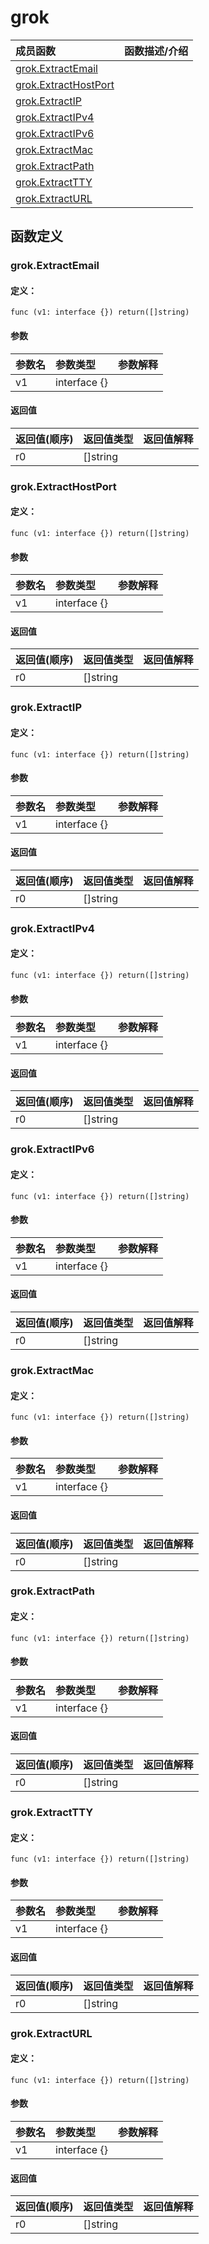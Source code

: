 # grok


|成员函数|函数描述/介绍|
|:------|:--------|
 | [grok.ExtractEmail](#grokextractemail) |  |
 | [grok.ExtractHostPort](#grokextracthostport) |  |
 | [grok.ExtractIP](#grokextractip) |  |
 | [grok.ExtractIPv4](#grokextractipv4) |  |
 | [grok.ExtractIPv6](#grokextractipv6) |  |
 | [grok.ExtractMac](#grokextractmac) |  |
 | [grok.ExtractPath](#grokextractpath) |  |
 | [grok.ExtractTTY](#grokextracttty) |  |
 | [grok.ExtractURL](#grokextracturl) |  |




 



## 函数定义

### grok.ExtractEmail



#### 定义：

`func (v1: interface {}) return([]string) `


#### 参数

|参数名|参数类型|参数解释|
|:-----------|:---------- |:-----------|
| v1 | interface {} |   |





#### 返回值

|返回值(顺序)|返回值类型|返回值解释|
|:-----------|:---------- |:-----------|
| r0 | []string |   |


### grok.ExtractHostPort



#### 定义：

`func (v1: interface {}) return([]string) `


#### 参数

|参数名|参数类型|参数解释|
|:-----------|:---------- |:-----------|
| v1 | interface {} |   |





#### 返回值

|返回值(顺序)|返回值类型|返回值解释|
|:-----------|:---------- |:-----------|
| r0 | []string |   |


### grok.ExtractIP



#### 定义：

`func (v1: interface {}) return([]string) `


#### 参数

|参数名|参数类型|参数解释|
|:-----------|:---------- |:-----------|
| v1 | interface {} |   |





#### 返回值

|返回值(顺序)|返回值类型|返回值解释|
|:-----------|:---------- |:-----------|
| r0 | []string |   |


### grok.ExtractIPv4



#### 定义：

`func (v1: interface {}) return([]string) `


#### 参数

|参数名|参数类型|参数解释|
|:-----------|:---------- |:-----------|
| v1 | interface {} |   |





#### 返回值

|返回值(顺序)|返回值类型|返回值解释|
|:-----------|:---------- |:-----------|
| r0 | []string |   |


### grok.ExtractIPv6



#### 定义：

`func (v1: interface {}) return([]string) `


#### 参数

|参数名|参数类型|参数解释|
|:-----------|:---------- |:-----------|
| v1 | interface {} |   |





#### 返回值

|返回值(顺序)|返回值类型|返回值解释|
|:-----------|:---------- |:-----------|
| r0 | []string |   |


### grok.ExtractMac



#### 定义：

`func (v1: interface {}) return([]string) `


#### 参数

|参数名|参数类型|参数解释|
|:-----------|:---------- |:-----------|
| v1 | interface {} |   |





#### 返回值

|返回值(顺序)|返回值类型|返回值解释|
|:-----------|:---------- |:-----------|
| r0 | []string |   |


### grok.ExtractPath



#### 定义：

`func (v1: interface {}) return([]string) `


#### 参数

|参数名|参数类型|参数解释|
|:-----------|:---------- |:-----------|
| v1 | interface {} |   |





#### 返回值

|返回值(顺序)|返回值类型|返回值解释|
|:-----------|:---------- |:-----------|
| r0 | []string |   |


### grok.ExtractTTY



#### 定义：

`func (v1: interface {}) return([]string) `


#### 参数

|参数名|参数类型|参数解释|
|:-----------|:---------- |:-----------|
| v1 | interface {} |   |





#### 返回值

|返回值(顺序)|返回值类型|返回值解释|
|:-----------|:---------- |:-----------|
| r0 | []string |   |


### grok.ExtractURL



#### 定义：

`func (v1: interface {}) return([]string) `


#### 参数

|参数名|参数类型|参数解释|
|:-----------|:---------- |:-----------|
| v1 | interface {} |   |





#### 返回值

|返回值(顺序)|返回值类型|返回值解释|
|:-----------|:---------- |:-----------|
| r0 | []string |   |





